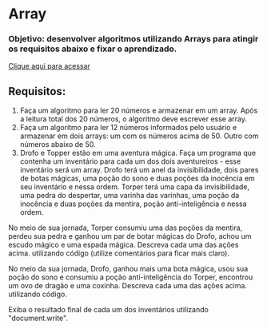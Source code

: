 # Array
### Objetivo: desenvolver algoritmos utilizando Arrays para atingir os requisitos abaixo e fixar o aprendizado.
[Clique aqui para acessar](https://lucasfranca0.github.io/Arrays-js/)
## Requisitos:

1. Faça um algoritmo para ler 20 números e armazenar em um array. Após a leitura total dos 20 números, o algoritmo deve escrever esse array.
2. Faça um algoritmo para ler 12 números informados pelo usuário e armazenar em dois arrays: um com os números acima de 50. Outro com números abaixo de 50.
3. Drofo e Topper estão em uma aventura mágica. Faça um programa que contenha um inventário para cada um dos dois aventureiros - esse inventário será um array.
Drofo terá um anel da invisibilidade, dois pares de botas mágicas, uma poção do sono e duas poções da inocência em seu inventário e nessa ordem. 
Torper terá uma capa da invisibilidade, uma pedra do despertar,  uma varinha das varinhas, uma poção da inocência e duas poções da mentira, poção anti-inteligência e nessa ordem. 

No meio de sua jornada, Torper consumiu uma das poções da mentira, perdeu sua pedra e ganhou um par de botar mágicas do Drofo, achou um escudo mágico e uma espada mágica. 
Descreva cada uma das ações acima. utilizando código (utilize comentários para ficar mais claro). 

No meio da sua jornada, Drofo, ganhou mais uma bota mágica, usou sua poção do sono e consumiu a poção anti-inteligência do Torper, encontrou um ovo de dragão e uma coxinha.
Descreva cada uma das ações acima. utilizando código.

Exiba o resultado final de cada um dos inventários utilizando "document.write". 
